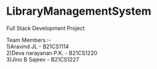 # LibraryManagementSystem
Full Stack Development Project

Team Members :-   
1)Aravind JL - B21CS1114  
2)Deva narayanan P.K. - B21CS1220  
3)Jino B Sajeev - B21CS1227
